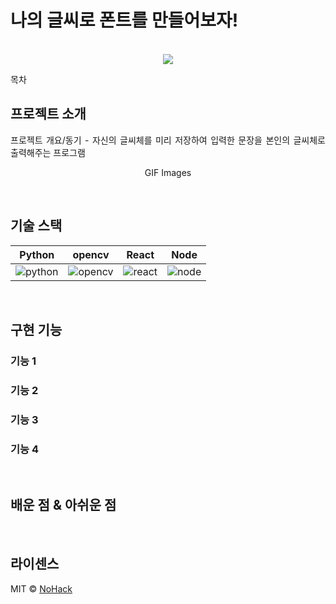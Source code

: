 # 나의 글씨로 폰트를 만들어보자!

<p align="center">
  <br>
  <img src="./images/common/logo-sample.jpeg">
  <br>
</p>

목차

## 프로젝트 소개

<p align="justify">
프로젝트 개요/동기
  - 자신의 글씨체를 미리 저장하여 입력한 문장을 본인의 글씨체로 출력해주는 프로그램 
</p>

<p align="center">
GIF Images
</p>

<br>

## 기술 스택

| Python | opencv |  React   |  Node   |
| :--------: | :--------: | :------: | :-----: |
|   ![python]    |   ![opencv]    | ![react] | ![node] |

<br>

## 구현 기능

### 기능 1

### 기능 2

### 기능 3

### 기능 4

<br>

## 배운 점 & 아쉬운 점

<p align="justify">

</p>

<br>

## 라이센스

MIT &copy; [NoHack](mailto:lbjp114@gmail.com)

<!-- Stack Icon Refernces -->

[python]: /images/stack/python.png
[opencv]: /images/stack/opencv.png
[react]: /images/stack/react.svg
[node]: /images/stack/node.svg
